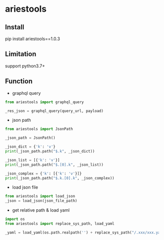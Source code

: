 # ariestools

## Install
pip install ariestools==1.0.3

## Limitation
support python3.7+

## Function

* graphql query
```python
from ariestools import graphql_query

_res_json = graphql_query(query_url, payload)
```
* json path
```python
from ariestools import JsonPath

_json_path = JsonPath()

_json_dict = {'k': 'v'}
print(_json_path.path("$.k", _json_dict))

_json_list = [{'k': 'v'}]
print(_json_path.path("$.[0].k", _json_list))

_json_complex = {'k': [{'k': 'v'}]}
print(_json_path.path("$.k.[0].k", _json_complex))
```
* load json file
```python
from ariestools import load_json
_json = load_json(json_file_path)
```
* get relative path & load yaml
```python
import os
from ariestools import replace_sys_path, load_yaml

_yaml = load_yaml(os.path.realpath('') + replace_sys_path("/.xxx/xxx.yaml"))
```
